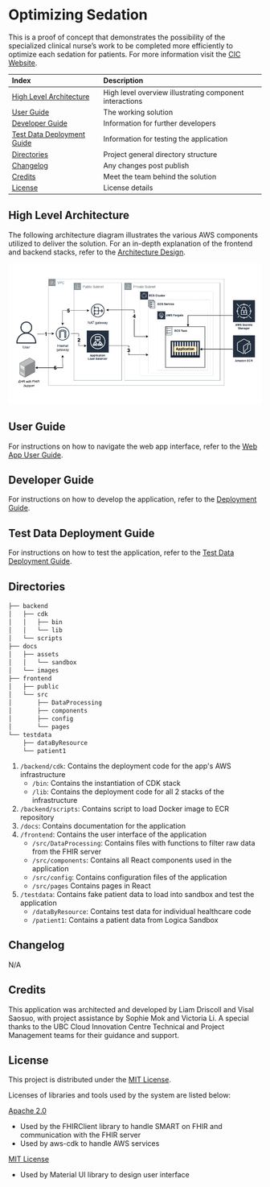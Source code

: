 # Optimizing Sedation

This is a proof of concept that demonstrates the possibility of the specialized clinical nurse’s work to be completed more efficiently to optimize each sedation for patients.
For more information visit the [CIC Website](https://cic.ubc.ca/).

| Index                                               | Description                                             |
| :-------------------------------------------------- | :------------------------------------------------------ |
| [High Level Architecture](#high-level-architecture) | High level overview illustrating component interactions |
| [User Guide](#user-guide)                           | The working solution                                    |
| [Developer Guide](#user-guide)                      | Information for further developers                      |
| [Test Data Deployment Guide](#test-data-deployment-guide)                      | Information for testing the application                 |
| [Directories](#directories)                         | Project general directory structure                     |
| [Changelog](#changelog)                             | Any changes post publish                                |
| [Credits](#credits)                                 | Meet the team behind the solution                       |
| [License](#license)                                 | License details                                         |

## High Level Architecture

The following architecture diagram illustrates the various AWS components utilized to deliver the solution. For an in-depth explanation of the frontend and backend stacks, refer to the [Architecture Design](docs/Network.md).

![Alt text](docs/assets/Architecture-Diagram-Simplify.png)

## User Guide

For instructions on how to navigate the web app interface, refer to the [Web App User Guide](docs/UserGuide.md).

## Developer Guide

For instructions on how to develop the application, refer to the [Deployment Guide](docs/DeploymentGuide.md).

## Test Data Deployment Guide
For instructions on how to test the application, refer to the [Test Data Deployment Guide](docs/TestDataDeployment.md).

## Directories

```
├── backend
│   ├── cdk
│   │   ├── bin
│   │   └── lib
│   └── scripts
├── docs
│   ├── assets
│   │   └── sandbox
│   └── images
├── frontend
│   ├── public
│   └── src
│       ├── DataProcessing
│       ├── components
│       ├── config
│       └── pages
└── testdata
    ├── dataByResource
    └── patient1
```

1. `/backend/cdk`: Contains the deployment code for the app's AWS infrastructure
    - `/bin`: Contains the instantiation of CDK stack
    - `/lib`: Contains the deployment code for all 2 stacks of the infrastructure
2. `/backend/scripts`: Contains script to load Docker image to ECR repository 
3. `/docs`: Contains documentation for the application
4. `/frontend`: Contains the user interface of the application
    - `/src/DataProcessing`: Contains files with functions to filter raw data from the FHIR server
    - `/src/components`: Contains all React components used in the application
    - `/src/config`: Contains configuration files of the application
    - `/src/pages` Contains pages in React 
5. `/testdata`: Contains fake patient data to load into sandbox and test the application
    - `/dataByResource`: Contains test data for individual healthcare code
    - `/patient1`: Contains a patient data from Logica Sandbox

## Changelog
N/A

## Credits

This application was architected and developed by Liam Driscoll and Visal Saosuo, with project assistance by Sophie Mok and Victoria Li. A special thanks to the UBC Cloud Innovation Centre Technical and Project Management teams for their guidance and support.

## License

This project is distributed under the [MIT License](LICENSE).

Licenses of libraries and tools used by the system are listed below:

[Apache 2.0](https://www.apache.org/licenses/LICENSE-2.0)
- Used by the FHIRClient library to handle SMART on FHIR and communication with the FHIR server
- Used by aws-cdk to handle AWS services

[MIT License](LICENSE)
- Used by Material UI library to design user interface
